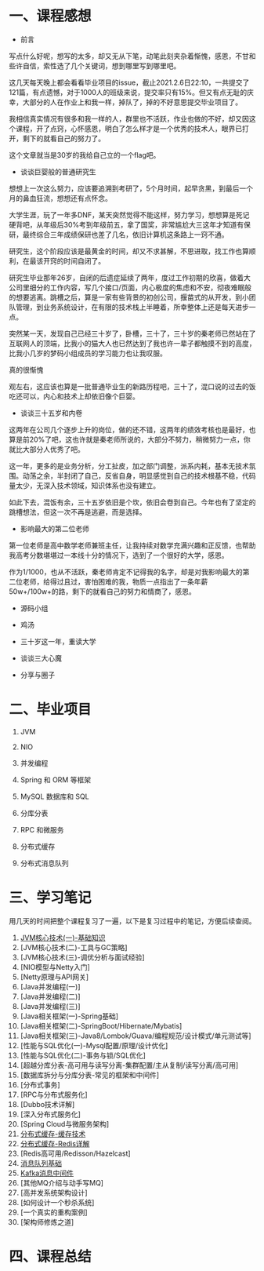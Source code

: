# 一、课程感想
- 前言

写点什么好呢，想写的太多，却又无从下笔，动笔此刻夹杂着惭愧，感恩，不甘和些许自信，索性选了几个关键词，想到哪里写到哪里吧。

这几天每天晚上都会看看毕业项目的issue，截止2021.2.6日22:10，一共提交了121篇，有点遗憾，对于1000人的班级来说，提交率只有15%。但又有点无耻的庆幸，大部分的人在作业上和我一样，掉队了，掉的不好意思提交毕业项目了。

我相信真实情况有很多和我一样的人，群里也不活跃，作业也做的不好，却又因这个课程，开了点窍，心怀感恩，明白了怎么样才是一个优秀的技术人，眼界已打开，剩下的就看自己的努力了。

这个文章就当是30岁的我给自己立的一个flag吧。

- 谈谈巨婴般的普通研究生

想想上一次这么努力，应该要追溯到考研了，5个月时间，起早贪黑，到最后一个月的鼻血狂流，想想还有点怀念。

大学生涯，玩了一年多DNF，某天突然觉得不能这样，努力学习，想想算是死记硬背吧，从年级后30%考到年级前五，拿了国奖，非常尴尬大三这年才知道有保研，最终综合三年成绩保研也差了几名，依旧计算机这条路上一窍不通。

研究生，这个阶段应该是最黄金的时间，却又不求甚解，不思进取，找工作也算顺利，在最该开窍的时间自闭了。

研究生毕业那年26岁，自闭的后遗症延续了两年，度过工作初期的欣喜，做着大公司里细分的工作内容，写几个接口/页面，内心极度的焦虑和不安，彻夜难眠般的想要逃离。跳槽之后，算是一家有些背景的初创公司，揠苗式的从开发，到小团队管理，到业务系统设计，在有限的技术栈上半睡着，所幸整体上还是每天进步一点。

突然某一天，发现自己已经三十岁了，卧槽，三十了，三十岁的秦老师已然站在了互联网人的顶端，比我小的猫大人也已然达到了我也许一辈子都触摸不到的高度，比我小几岁的梦码小组成员的学习能力也让我叹服。

真的很惭愧

观左右，这应该也算是一批普通毕业生的新路历程吧，三十了，混口说的过去的饭吃还可以，内心和技术上却依旧像个巨婴。

- 谈谈三十五岁和内卷

这两年在公司几个逐步上升的岗位，做的还不错，这两年的绩效考核也是最好，也算是前20%了吧，这也许就是秦老师所说的，大部分不努力，稍微努力一点，你就比大部分人优秀了吧。

这一年，更多的是业务分析，分工扯皮，加之部门调整，派系内耗，基本无技术氛围。动荡之余，半封闭了自己，反省自身，明显感觉到自己的技术根基不稳，代码量太少，无深入技术领域，知识体系也没有建立。

如此下去，混饭有余，三十五岁依旧是个坎，依旧会卷到自己。今年也有了坚定的跳槽想法，但这一次不再是逃避，而是选择。

- 影响最大的第二位老师

第一位老师是高中数学老师兼班主任，让我持续对数学充满兴趣和正反馈，也帮助我高考分数堪堪过一本线十分的情况下，选到了一个很好的大学，感恩。

作为1/1000，也从不活跃，秦老师肯定不记得我的名字，却是对我影响最大的第二位老师，给得过且过，害怕困难的我，物质一点指出了一条年薪50w+/100w+的路，剩下的就看自己的努力和情商了，感恩。

- 源码小组


- 鸡汤


- 三十岁这一年，重读大学


- 谈谈三大心魔


- 分享与圈子

# 二、毕业项目
1. JVM

2. NIO

3. 并发编程

4. Spring 和 ORM 等框架

5. MySQL 数据库和 SQL

6. 分库分表

7. RPC 和微服务

8. 分布式缓存

9. 分布式消息队列
# 三、学习笔记

用几天的时间把整个课程复习了一遍，以下是复习过程中的笔记，方便后续查阅。

1. [JVM核心技术(一)-基础知识](https://blog.csdn.net/bo_book/category_10540775.html)
2. [JVM核心技术(二)-工具与GC策略]
3. [JVM核心技术(三)-调优分析与面试经验]
4. [NIO模型与Netty入门]
5. [Netty原理与API网关]
6. [Java并发编程(一)]
7. [Java并发编程(二)]
8. [Java并发编程(三)]
9. [Java相关框架(一)-Spring基础]
10. [Java相关框架(二)-SpringBoot/Hibernate/Mybatis]
11. [Java相关框架(三)-Java8/Lombok/Guava/编程规范/设计模式/单元测试等]
12. [性能与SQL优化(一)-Mysql配置/原理/设计优化]
13. [性能与SQL优化(二)-事务与锁/SQL优化]
14. [超越分库分表-高可用与读写分离-集群配置/主从复制/读写分离/高可用]
15. [数据库拆分与分库分表-常见的框架和中间件]
16. [分布式事务]
17. [RPC与分布式服务化]
18. [Dubbo技术详解]
19. [深入分布式服务化]
20. [Spring Cloud与微服务架构]
21. [分布式缓存-缓存技术](https://github.com/xiaoboji/JAVA-000/blob/main/Week_11/note/DistributedCache.png)
22. [分布式缓存-Redis详解](https://github.com/xiaoboji/JAVA-000/blob/main/Week_11/note/Redis.png)
23. [Redis高可用/Redisson/Hazelcast]
24. [消息队列基础](https://github.com/xiaoboji/JAVA-000/blob/main/Week_11/note/mq.png)
25. [Kafka消息中间件](https://github.com/xiaoboji/JAVA-000/blob/main/Week_13/note/kafka.png)
26. [其他MQ介绍与动手写MQ]
27. [高并发系统架构设计]
28. [如何设计一个秒杀系统]
29. [一个真实的重构案例]
30. [架构师修炼之道]

# 四、课程总结
